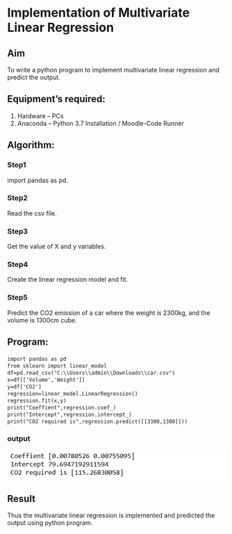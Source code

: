 # Implementation of Multivariate Linear Regression
## Aim
To write a python program to implement multivariate linear regression and predict the output.
## Equipment’s required:
1.	Hardware – PCs
2.	Anaconda – Python 3.7 Installation / Moodle-Code Runner
## Algorithm:
### Step1
import pandas as pd.

### Step2
Read the csv file.

### Step3
Get the value of X and y variables.

### Step4
Create the linear regression model and fit.

### Step5
Predict the CO2 emission of a car where the weight is 2300kg, and the volume is 1300cm cube.

## Program:
```
import pandas as pd
from sklearn import linear_model
df=pd.read_csv("C:\\Users\\admin\\Downloads\\car.csv")
x=df[['Volume','Weight']]
y=df['CO2']
regression=linear_model.LinearRegression()
regression.fit(x,y)
print("Coeffient",regression.coef_)
print("Intercept",regression.intercept_)
print("CO2 required is",regression.predict([[3300,1300]]))

```

### output
![output](<Screenshot 2024-12-23 144718-1.png>)

## Result
Thus the multivariate linear regression is implemented and predicted the output using python program.